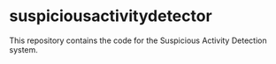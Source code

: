 # suspiciousactivitydetector
This repository contains the code for the Suspicious Activity Detection system.
